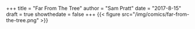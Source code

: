 +++
title = "Far From The Tree"
author = "Sam Pratt"
date = "2017-8-15"
draft = true
showthedate = false
+++
{{< figure src="/img/comics/far-from-the-tree.png" >}}